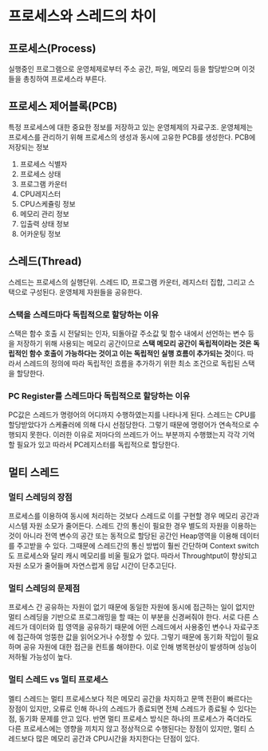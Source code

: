# 프로세스와 스레드의 차이

## 프로세스(Process)

실행중인 프로그램으로 운영체제로부터 주소 공간, 파일, 메모리 등을 할당받으며 이것들을 총칭하여 프로세스라 부른다.

## 프로세스 제어블록(PCB)

특정 프로세스에 대한 중요한 정보를 저장하고 있는 운영체제의 자료구조. 운영체제는 프로세스를 관리하기 위해 프로세스의 생성과 동시에 고유한 PCB를 생성한다. 
PCB에 저장되는 정보
1) 프로세스 식별자
2) 프로세스 상태
3) 프로그램 카운터
4) CPU레지스터
5) CPU스케쥴링 정보
6) 메모리 관리 정보
7) 입출력 상태 정보
8) 어카운팅 정보

## 스레드(Thread)

스레드는 프로세스의 실행단위. 스레드 ID, 프로그램 카운터, 레지스터 집합, 그리고 스택으로 구성된다. 운영체제 자원들을 공유한다.

### 스택을 스레드마다 독립적으로 할당하는 이유

스택은 함수 호출 시 전달되는 인자, 되돌아갈 주소값 및 함수 내에서 선언하는 변수 등을 저장하기 위해 사용되는 메모리 공간이므로 **스택 메모리 공간이 독립적이라는 것은 독립적인 함수 호출이 가능하다는 것이고 이는 독립적인 실행 흐름이 추가되는 것**이다. 따라서 스레드의 정의에 따라 독립적인 흐름을 추가하기 위한 최소 조건으로 독립된 스택을 할당한다. 

### PC Register를 스레드마다 독립적으로 할당하는 이유

PC값은 스레드가 명령어의 어디까지 수행하였는지를 나타나게 된다. 스레드는 CPU를 할당받았다가 스케쥴러에 의해 다시 선점당한다. 그렇기 때문에 명령어가 연속적으로 수행되지 못한다.  이러한 이유로 저마다의 쓰레드가 어느 부분까지 수행했는지 각각 기억할 필요가 있고 따라서 PC레지스터를 독립적으로 할당한다.

## 멀티 스레드

### 멀티 스레딩의 장점

프로세스를 이용하여 동시에 처리하는 것보다 스레드로 이를 구현할 경우 메모리 공간과 시스템 자원 소모가 줄어든다. 스레드 간의 통신이 필요한 경우 별도의 자원을 이용하는 것이 아니라 전역 변수의 공간 또는 동적으로 할당된 공간인 Heap영역을 이용해 데이터를 주고받을 수 있다. 그때문에 스레드간의 통신 방법이 훨씬 간단하며 Context switch도 프로세스와 달리 캐시 메모리를 비울 필요가 없다. 따라서 Throughtput이 향상되고 자원 소모가 줄어들며 자연스럽게 응답 시간이 단추고딘다.

### 멀티 스레딩의 문제점

프로세스 간 공유하는 자원이 없기 때문에 동일한 자원에 동시에 접근하는 일이 없지만 멀티 스레딩을 기반으로 프로그래밍을 할 때는 이 부분을 신경써줘야 한다. 서로 다른 스레드가 데이터와 힙 영역을 공유하기 때문에 어떤 스레드에서 사용중인 변수나 자료구조에 접근하여 엉뚱한 값을 읽어오거나 수정할 수 있다. 그렇기 때문에 동기화 작입이 필요하며 공유 자원에 대한 접근을 컨트롤 해야한다. 이로 인해 병목현상이 발생하며 성능이 저하될 가능성이 높다.

### 멀티 스레드 vs 멀티 프로세스

멜티 스레드는 멀티 프로세스보다 적은 메모리 공간을 차지하고 문맥 전환이 빠르다는 장점이 있지만, 오류로 인해 하나의 스레드가 종료되면 전체 스레드가 종료될 수 있다는 점, 동기화 문제를 안고 있다. 반면 멀티 프로세스 방식은 하나의 프로세스가 죽더라도 다른 프로세스에는 영향을 끼치지 않고 정상적으로 수행된다는 장점이 있지만, 멀티 스레드보다 많은 메모리 공간과 CPU시간을 차지한다는 단점이 있다. 